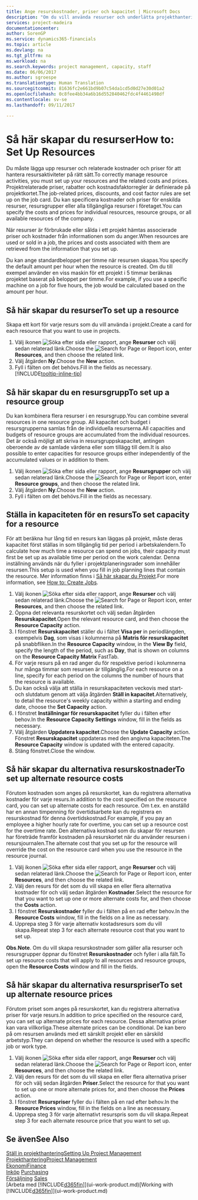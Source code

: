 ```yaml
---
title: Ange resurskostnader, priser och kapacitet | Microsoft Docs
description: "Om du vill använda resurser och underlätta projekthantering, specificera kostnader och priser för enskilda resurser eller resursgrupper och ange en resurskapacitet."
services: project-madeira
documentationcenter: 
author: SorenGP
ms.service: dynamics365-financials
ms.topic: article
ms.devlang: na
ms.tgt_pltfrm: na
ms.workload: na
ms.search.keywords: project management, capacity, staff
ms.date: 06/06/2017
ms.author: sgroespe
ms.translationtype: Human Translation
ms.sourcegitcommit: 81636fc2e661bd9b07c54da1cd5d0d27e30d01a2
ms.openlocfilehash: 0c8fee4bb34a6b16d552840462fdc4f4461498df
ms.contentlocale: sv-se
ms.lasthandoff: 09/11/2017

---
```

# <a name="how-to-set-up-resources"></a><span data-ttu-id="daedb-103">Så här skapar du resurser</span><span class="sxs-lookup"><span data-stu-id="daedb-103">How to: Set Up Resources</span></span>
<span data-ttu-id="daedb-104">Du måste lägga upp resurser och relaterade kostnader och priser för att hantera resursaktiviteter på rätt sätt.</span><span class="sxs-lookup"><span data-stu-id="daedb-104">To correctly manage resource activities, you must set up your resources and the related costs and prices.</span></span> <span data-ttu-id="daedb-105">Projektrelaterade priser, rabatter och kostnadsfaktorregler är definierade på projektkortet.</span><span class="sxs-lookup"><span data-stu-id="daedb-105">The job-related prices, discounts, and cost factor rules are set up on the job card.</span></span> <span data-ttu-id="daedb-106">Du kan specificera kostnader och priser för enskilda resurser, resursgrupper eller alla tillgängliga resurser i företaget.</span><span class="sxs-lookup"><span data-stu-id="daedb-106">You can specify the costs and prices for individual resources, resource groups, or all available resources of the company.</span></span>

<span data-ttu-id="daedb-107">När resurser är förbrukade eller sålda i ett projekt hämtas associerade priser och kostnader från informationen som du anger.</span><span class="sxs-lookup"><span data-stu-id="daedb-107">When resources are used or sold in a job, the prices and costs associated with them are retrieved from the information that you set up.</span></span>

<span data-ttu-id="daedb-108">Du kan ange standardbeloppet per timme när resursen skapas.</span><span class="sxs-lookup"><span data-stu-id="daedb-108">You specify the default amount per hour when the resource is created.</span></span> <span data-ttu-id="daedb-109">Om du till exempel använder en viss maskin för ett projekt i 5 timmar beräknas projektet baserat på beloppet per timme.</span><span class="sxs-lookup"><span data-stu-id="daedb-109">For example, if you use a specific machine on a job for five hours, the job would be calculated based on the amount per hour.</span></span>

## <a name="to-set-up-a-resource"></a><span data-ttu-id="daedb-110">Så här skapar du resurser</span><span class="sxs-lookup"><span data-stu-id="daedb-110">To set up a resource</span></span>
<span data-ttu-id="daedb-111">Skapa ett kort för varje resurs som du vill använda i projekt.</span><span class="sxs-lookup"><span data-stu-id="daedb-111">Create a card for each resource that you want to use in projects.</span></span>

1. <span data-ttu-id="daedb-112">Välj ikonen ![Söka efter sida eller rapport](media/ui-search/search_small.png "ikonen Söka efter sida eller rapport"), ange **Resurser** och välj sedan relaterad länk.</span><span class="sxs-lookup"><span data-stu-id="daedb-112">Choose the ![Search for Page or Report](media/ui-search/search_small.png "Search for Page or Report icon") icon, enter **Resources**, and then choose the related link.</span></span>
2. <span data-ttu-id="daedb-113">Välj åtgärden **Ny**.</span><span class="sxs-lookup"><span data-stu-id="daedb-113">Choose the **New** action.</span></span>
3. <span data-ttu-id="daedb-114">Fyll i fälten om det behövs.</span><span class="sxs-lookup"><span data-stu-id="daedb-114">Fill in the fields as necessary.</span></span> [!INCLUDE[tooltip-inline-tip](includes/tooltip-inline-tip_md.md)]  

## <a name="to-set-up-a-resource-group"></a><span data-ttu-id="daedb-115">Så här skapar du en resursgrupp</span><span class="sxs-lookup"><span data-stu-id="daedb-115">To set up a resource group</span></span>
<span data-ttu-id="daedb-116">Du kan kombinera flera resurser i en resursgrupp.</span><span class="sxs-lookup"><span data-stu-id="daedb-116">You can combine several resources in one resource group.</span></span> <span data-ttu-id="daedb-117">All kapacitet och budget i resursgrupperna samlas från de individuella resurserna.</span><span class="sxs-lookup"><span data-stu-id="daedb-117">All capacities and budgets of resource groups are accumulated from the individual resources.</span></span> <span data-ttu-id="daedb-118">Det är också möjligt att skriva in resursgruppskapacitet, antingen oberoende av de samlade värdena eller som tillägg till dem.</span><span class="sxs-lookup"><span data-stu-id="daedb-118">It is also possible to enter capacities for resource groups either independently of the accumulated values or in addition to them.</span></span>

1. <span data-ttu-id="daedb-119">Välj ikonen ![Söka efter sida eller rapport](media/ui-search/search_small.png "ikonen Söka efter sida eller rapport"), ange **Resursgrupper** och välj sedan relaterad länk.</span><span class="sxs-lookup"><span data-stu-id="daedb-119">Choose the ![Search for Page or Report](media/ui-search/search_small.png "Search for Page or Report icon") icon, enter **Resource groups**, and then choose the related link.</span></span>
2. <span data-ttu-id="daedb-120">Välj åtgärden **Ny**.</span><span class="sxs-lookup"><span data-stu-id="daedb-120">Choose the **New** action.</span></span>
3. <span data-ttu-id="daedb-121">Fyll i fälten om det behövs.</span><span class="sxs-lookup"><span data-stu-id="daedb-121">Fill in the fields as necessary.</span></span>

## <a name="to-set-capacity-for-a-resource"></a><span data-ttu-id="daedb-122">Ställa in kapaciteten för en resurs</span><span class="sxs-lookup"><span data-stu-id="daedb-122">To set capacity for a resource</span></span>
<span data-ttu-id="daedb-123">För att beräkna hur lång tid en resurs kan läggas på projekt, måste deras kapacitet först ställas in som tillgänglig tid per period i arbetskalendern.</span><span class="sxs-lookup"><span data-stu-id="daedb-123">To calculate how much time a resource can spend on jobs, their capacity must first be set up as available time per period on the work calendar.</span></span> <span data-ttu-id="daedb-124">Denna inställning används när du fyller i projektplaneringsrader som innehåller resursen.</span><span class="sxs-lookup"><span data-stu-id="daedb-124">This setup is used when you fill in job planning lines that contain the resource.</span></span> <span data-ttu-id="daedb-125">Mer information finns i [Så här skapar du Projekt](projects-how-create-jobs.md).</span><span class="sxs-lookup"><span data-stu-id="daedb-125">For more information, see [How to: Create Jobs](projects-how-create-jobs.md).</span></span>

1. <span data-ttu-id="daedb-126">Välj ikonen ![Söka efter sida eller rapport](media/ui-search/search_small.png "ikonen Söka efter sida eller rapport"), ange **Resurser** och välj sedan relaterad länk.</span><span class="sxs-lookup"><span data-stu-id="daedb-126">Choose the ![Search for Page or Report](media/ui-search/search_small.png "Search for Page or Report icon") icon, enter **Resources**, and then choose the related link.</span></span>
2. <span data-ttu-id="daedb-127">Öppna det relevanta resurskortet och välj sedan åtgärden **Resurskapacitet**.</span><span class="sxs-lookup"><span data-stu-id="daedb-127">Open the relevant resource card, and then choose the **Resource Capacity** action.</span></span>
3. <span data-ttu-id="daedb-128">I fönstret **Resurskapacitet** ställer du i fältet **Visa per** in periodlängden, exempelvis **Dag**, som visas i kolumnerna på **Matris för resurskapacitet** på snabbfliken.</span><span class="sxs-lookup"><span data-stu-id="daedb-128">In the **Resource Capacity** window, in the **View By** field, specify the length of the period, such as **Day**, that is shown on columns on the **Resource Capacity Matrix** FastTab.</span></span>
4. <span data-ttu-id="daedb-129">För varje resurs på en rad anger du för respektive period i kolumnerna hur många timmar som resursen är tillgänglig.</span><span class="sxs-lookup"><span data-stu-id="daedb-129">For each resource on a line, specify for each period on the columns the number of hours that the resource is available.</span></span>
5. <span data-ttu-id="daedb-130">Du kan också välja att ställa in resurskapaciteten veckovis med start- och slutdatum genom att välja åtgärden **Ställ in kapacitet**.</span><span class="sxs-lookup"><span data-stu-id="daedb-130">Alternatively, to detail the resource's weekly capacity within a starting and ending date, choose the **Set Capacity** action.</span></span>
6. <span data-ttu-id="daedb-131">I fönstret **Inställningar för resurskapacitet** fyller du i fälten efter behov.</span><span class="sxs-lookup"><span data-stu-id="daedb-131">In the **Resource Capacity Settings** window, fill in the fields as necessary.</span></span>
7. <span data-ttu-id="daedb-132">Välj åtgärden **Uppdatera kapacitet**.</span><span class="sxs-lookup"><span data-stu-id="daedb-132">Choose the **Update Capacity** action.</span></span> <span data-ttu-id="daedb-133">Fönstret **Resurskapacitet** uppdateras med den angivna kapaciteten.</span><span class="sxs-lookup"><span data-stu-id="daedb-133">The **Resource Capacity** window is updated with the entered capacity.</span></span>
8. <span data-ttu-id="daedb-134">Stäng fönstret.</span><span class="sxs-lookup"><span data-stu-id="daedb-134">Close the window.</span></span>

## <a name="to-set-up-alternate-resource-costs"></a><span data-ttu-id="daedb-135">Så här skapar du alternativa resurskostnader</span><span class="sxs-lookup"><span data-stu-id="daedb-135">To set up alternate resource costs</span></span>
<span data-ttu-id="daedb-136">Förutom kostnaden som anges på resurskortet, kan du registrera alternativa kostnader för varje resurs.</span><span class="sxs-lookup"><span data-stu-id="daedb-136">In addition to the cost specified on the resource card, you can set up alternate costs for each resource.</span></span> <span data-ttu-id="daedb-137">Om t.ex. en anställd har en annan timpenning för övertidsarbete kan du registrera en resurskostnad för denna övertidskostnad.</span><span class="sxs-lookup"><span data-stu-id="daedb-137">For example, if you pay an employee a higher hourly rate for overtime, you can set up a resource cost for the overtime rate.</span></span> <span data-ttu-id="daedb-138">Den alternativa kostnad som du skapar för resursen har företräde framför kostnaden på resurskortet när du använder resursen i resursjournalen.</span><span class="sxs-lookup"><span data-stu-id="daedb-138">The alternate cost that you set up for the resource will override the cost on the resource card when you use the resource in the resource journal.</span></span>

1. <span data-ttu-id="daedb-139">Välj ikonen ![Söka efter sida eller rapport](media/ui-search/search_small.png "ikonen Söka efter sida eller rapport"), ange **Resurser** och välj sedan relaterad länk.</span><span class="sxs-lookup"><span data-stu-id="daedb-139">Choose the ![Search for Page or Report](media/ui-search/search_small.png "Search for Page or Report icon") icon, enter **Resources**, and then choose the related link.</span></span>  
2. <span data-ttu-id="daedb-140">Välj den resurs för det som du vill skapa en eller flera alternativa kostnader för och välj sedan åtgärden **Kostnader**.</span><span class="sxs-lookup"><span data-stu-id="daedb-140">Select the resource for that you want to set up one or more alternate costs for, and then choose the **Costs** action.</span></span>  
3. <span data-ttu-id="daedb-141">I fönstret **Resurskostnader** fyller du i fälten på en rad efter behov.</span><span class="sxs-lookup"><span data-stu-id="daedb-141">In the **Resource Costs** window, fill in the fields on a line as necessary.</span></span>  
4. <span data-ttu-id="daedb-142">Upprepa steg 3 för varje alternativ kostadsresurs som du vill skapa.</span><span class="sxs-lookup"><span data-stu-id="daedb-142">Repeat step 3 for each alternate resource cost that you want to set up.</span></span>

<span data-ttu-id="daedb-143">**Obs**.</span><span class="sxs-lookup"><span data-stu-id="daedb-143">**Note**.</span></span> <span data-ttu-id="daedb-144">Om du vill skapa resurskostnader som gäller alla resurser och resursgrupper öppnar du fönstret **Resurskostnader** och fyller i alla fält.</span><span class="sxs-lookup"><span data-stu-id="daedb-144">To set up resource costs that will apply to all resources and resource groups, open the **Resource Costs** window and fill in the fields.</span></span>

## <a name="to-set-up-alternate-resource-prices"></a><span data-ttu-id="daedb-145">Så här skapar du alternativa resurspriser</span><span class="sxs-lookup"><span data-stu-id="daedb-145">To set up alternate resource prices</span></span>
<span data-ttu-id="daedb-146">Förutom priset som anges på resurskortet, kan du registrera alternativa priser för varje resurs.</span><span class="sxs-lookup"><span data-stu-id="daedb-146">In addition to price specified on the resource card, you can set up alternate prices for each resource.</span></span> <span data-ttu-id="daedb-147">Dessa alternativa priser kan vara villkorliga.</span><span class="sxs-lookup"><span data-stu-id="daedb-147">These alternate prices can be conditional.</span></span> <span data-ttu-id="daedb-148">De kan bero på om resursen används med ett särskilt projekt eller en särskild arbetstyp.</span><span class="sxs-lookup"><span data-stu-id="daedb-148">They can depend on whether the resource is used with a specific job or work type.</span></span>

1. <span data-ttu-id="daedb-149">Välj ikonen ![Söka efter sida eller rapport](media/ui-search/search_small.png "ikonen Söka efter sida eller rapport"), ange **Resurser** och välj sedan relaterad länk.</span><span class="sxs-lookup"><span data-stu-id="daedb-149">Choose the ![Search for Page or Report](media/ui-search/search_small.png "Search for Page or Report icon") icon, enter **Resources**, and then choose the related link.</span></span>
2. <span data-ttu-id="daedb-150">Välj den resurs för det som du vill skapa en eller flera alternativa priser för och välj sedan åtgärden **Priser**.</span><span class="sxs-lookup"><span data-stu-id="daedb-150">Select the resource for that you want to set up one or more alternate prices for, and then choose the **Prices** action.</span></span>
3. <span data-ttu-id="daedb-151">I fönstret **Resurspriser** fyller du i fälten på en rad efter behov.</span><span class="sxs-lookup"><span data-stu-id="daedb-151">In the **Resource Prices** window, fill in the fields on a line as necessary.</span></span>
4. <span data-ttu-id="daedb-152">Upprepa steg 3 för varje alternativt resurspris som du vill skapa.</span><span class="sxs-lookup"><span data-stu-id="daedb-152">Repeat step 3 for each alternate resource price that you want to set up.</span></span>

## <a name="see-also"></a><span data-ttu-id="daedb-153">Se även</span><span class="sxs-lookup"><span data-stu-id="daedb-153">See Also</span></span>
[<span data-ttu-id="daedb-154">Ställ in projekthantering</span><span class="sxs-lookup"><span data-stu-id="daedb-154">Setting Up Project Management</span></span>](projects-setup-projects.md)  
[<span data-ttu-id="daedb-155">Projekthantering</span><span class="sxs-lookup"><span data-stu-id="daedb-155">Project Management</span></span>](projects-manage-projects.md)  
[<span data-ttu-id="daedb-156">Ekonomi</span><span class="sxs-lookup"><span data-stu-id="daedb-156">Finance</span></span>](finance.md)  
<span data-ttu-id="daedb-157">[Inköp](purchasing-manage-purchasing.md)       </span><span class="sxs-lookup"><span data-stu-id="daedb-157">[Purchasing](purchasing-manage-purchasing.md)       </span></span>  
<span data-ttu-id="daedb-158">[Försäljning](sales-manage-sales.md)    </span><span class="sxs-lookup"><span data-stu-id="daedb-158">[Sales](sales-manage-sales.md)    </span></span>  
<span data-ttu-id="daedb-159">[Arbeta med [!INCLUDE[d365fin](includes/d365fin_md.md)]](ui-work-product.md)</span><span class="sxs-lookup"><span data-stu-id="daedb-159">[Working with [!INCLUDE[d365fin](includes/d365fin_md.md)]](ui-work-product.md)</span></span>  

